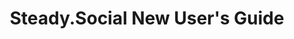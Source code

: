 ---
layout: single
classes: wide
title:  "Steady.Social New User's Guide"
categories: tutorial
excerpt: Information for new users of Steady.Social.
permalink: /new-users/
---